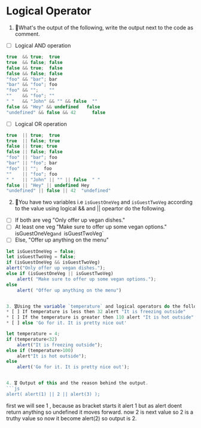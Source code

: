 # Logical Operator

1. 🥇What's the output of the following, write the output next to the code as comment.

* [ ] Logical AND operation

```js
true  && true;  true
true  && false; false
false && true;  false
false && false; false
"foo" && "bar"; bar
"bar" && "foo"; foo
"foo" && "";    ""
""    && "foo"; ""
" "   && "John" && "" && false  ""
false && "Hey" && undefined   false
"undefined" && false && 42      false
```

* [ ] Logical OR operation
```js
true  || true;  true
true  || false; true
false || true; true
false || false; false
"foo" || "bar"; foo
"bar" || "foo"; bar
"foo" || "";  foo
""    || "foo"; foo
" "   || "John" || "" || false  " "
false || "Hey" || undefined Hey
"undefined" || false || 42  "undefined"
```

2. 🥈You have two variables i.e `isGuestOneVeg` and  `isGuestTwoVeg` according to the value using logical && and || opeartor do the following.

* [ ] If both are veg "Only offer up vegan dishes." 
* [ ] At least one veg  "Make sure to offer up some vegan options."   isGuestOneVeg` and  `isGuestTwoVeg`
* [ ] Else, "Offer up anything on the menu"
```js
let isGuestOneVeg = false;
let isGuestTwoVeg = false;
if (isGuestOneVeg && isGuestTwoVeg)
alert("Only offer up vegan dishes.");
else if (isGuestOneVeg || isGuestTwoVeg)
    alert( "Make sure to offer up some vegan options.");
else 
    alert( "Offer up anything on the menu")


3. 🎖Using the variable `temperature` and logical operators do the following
* [ ] If temperature is less then 32 alert "It is freezing outside"
* [ ] If the temperature is greater then 110 alert "It is hot outside"
* [ ] else 'Go for it. It is pretty nice out'

let temperature = 4;
if (temperature<32)
    alert("It is freezing outside");
else if (temperature>100)
    alert"It is hot outside");
else 
    alert('Go for it. It is pretty nice out');


4. 🎖 Output of this and the reason behind the output.
```js
alert( alert(1) || 2 || alert(3) );
```
first we will see 1 , because as bracket starts it alert 1 but as alert doent return anything so undefined it moves forward. now 2 is next value so 2 is a truthy value so now it become alert(2)
so output is 2. 